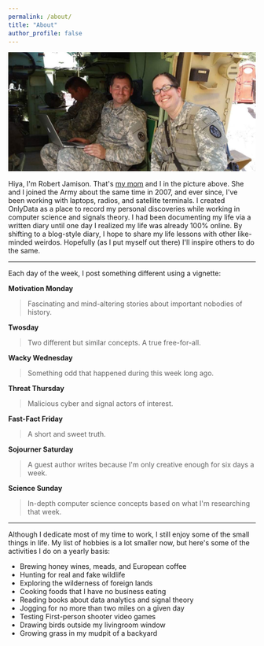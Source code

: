 ```yaml
---
permalink: /about/
title: "About"
author_profile: false
---
```


![A picture of the Jamisons, bonded by blood and common patriotism](/assets/images/jamisons.jpeg "The Jamisons")

Hiya, I'm Robert Jamison.  That's [my mom](https://jamisonfactor.com) and I in the picture above. She and I joined the Army about the same time in 2007, and ever since, I've been working with laptops, radios, and satellite terminals. I created OnlyData as a place to record my personal discoveries while working in computer science and signals theory.  I had been documenting my life via a written diary until one day I realized my life was already 100% online. By shifting to a blog-style diary, I hope to share my life lessons with other like-minded weirdos.  Hopefully (as I put myself out there) I'll inspire others to do the same.

---

Each day of the week, I post something different using a vignette:

**Motivation Monday**
> Fascinating and mind-altering stories about important nobodies of history.

**Twosday**
> Two different but similar concepts.  A true free-for-all.

**Wacky Wednesday**
> Something odd that happened during this week long ago.

**Threat Thursday**
> Malicious cyber and signal actors of interest.

**Fast-Fact Friday**
> A short and sweet truth.

**Sojourner Saturday**
> A guest author writes because I'm only creative enough for six days a week.

**Science Sunday**
> In-depth computer science concepts based on what I'm researching that week.

---

Although I dedicate most of my time to work, I still enjoy some of the small things in life. My list of hobbies is a lot smaller now, but here's some of the activities I do on a yearly basis:
* Brewing honey wines, meads, and European coffee
* Hunting for real and fake wildlife
* Exploring the wilderness of foreign lands
* Cooking foods that I have no business eating
* Reading books about data analytics and signal theory
* Jogging for no more than two miles on a given day
* Testing First-person shooter video games
* Drawing birds outside my livingroom window
* Growing grass in my mudpit of a backyard
